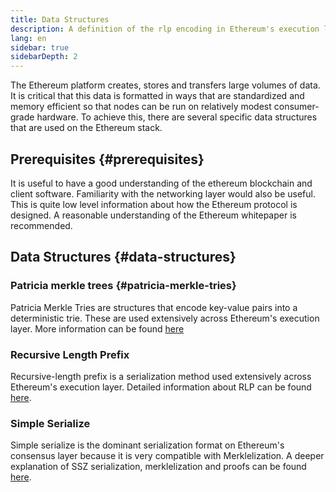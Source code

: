 ```yaml
---
title: Data Structures
description: A definition of the rlp encoding in Ethereum's execution layer.
lang: en
sidebar: true
sidebarDepth: 2
---
```


The Ethereum platform creates, stores and transfers large volumes of data. It is critical that this data is formatted in ways that are standardized and memory efficient so that nodes can be run on relatively modest consumer-grade hardware. To achieve this, there are several specific data structures that are used on the Ethereum stack.

## Prerequisites {#prerequisites}

It is useful to have a good understanding of the ethereum blockchain and client software. Familiarity with the networking layer would also be useful. This is quite low level information about how the Ethereum protocol is designed. A reasonable understanding of the Ethereum whitepaper is recommended.

## Data Structures {#data-structures}

### Patricia merkle trees {#patricia-merkle-tries}

Patricia Merkle Tries are structures that encode key-value pairs into a deterministic trie. These are used extensively across Ethereum's execution layer. More information can be found [here](developers/docs/data-structures/patricia-merkle-trie)

### Recursive Length Prefix

Recursive-length prefix is a serialization method used extensively across Ethereum's execution layer. Detailed information about RLP can be found [here](developers/docs/data-structures/rlp).

### Simple Serialize

Simple serialize is the dominant serialization format on Ethereum's consensus layer because it is very compatible with Merklelization. A deeper explanation of SSZ serialization, merklelization and proofs can be found [here](developers/docs/data-structures/ssz).
